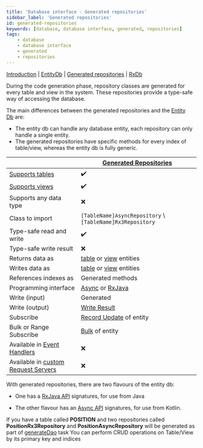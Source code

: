 ```yaml
---
title: 'Database interface - Generated repositories'
sidebar_label: 'Generated repositories'
id: generated-repositories
keywords: [database, database interface, generated, repositories]
tags:
    - database
    - database interface
    - generated
    - repositories
---
```



[Introduction](/database/database-interface/database-interface/)  | [EntityDb](/database/database-interface/entity-db/) |  [Generated repositories](/database/database-interface/generated-repositories/) | [RxDb](/database/database-interface/rxdb/) 

During the code generation phase, repository classes are generated for every table and view in the system. These repositories provide a type-safe way of accessing the database.

The main differences between the generated repositories and the [Entity Db](/database/database-interface/entity-db/) are:

- The entity db can handle any database entity, each repository can only handle a single entity.
- The generated repositories have specific methods for every index of table/view, whereas the entity db is fully generic.

|  | [Generated Repositories](/database/database-interface/generated-repositories/) |
| --- |--------------------------------------------------------------------------------------------------------|
| [Supports tables](/database/data-types/table-entities/) | ✔️                                                                                                     |
| [Supports views](/database/data-types/views-entities/) | ✔️                                                                                                     |
| Supports any data type | ❌                                                                                                      |
| Class to import | `[TableName]AsyncRepository` \ `[TableName]Rx3Repository`                                              |
| Type-safe read and write | ✔️                                                                                                     |
| Type-safe write result | ❌                                                                                                      |
| Returns data as | [table](/database/data-types/table-entities/) or [view](/database/data-types/views-entities/) entities |
| Writes data as | [table](/database/data-types/table-entities/) or [view](/database/data-types/views-entities/) entities |
| References indexes as | Generated methods                                                                                      |
| Programming interface | [Async](/database/types-of-api/async/) or [RxJava](/database/types-of-api/rxjava/)                    |
| Write (input) | Generated                                                                                              |
| Write (output) | [Write Result](/database/helper-classes/write-result/#write-result)                                  |
| Subscribe | [Record Update](/database/helper-classes/subscription/record-update/#write-result) of entity                |
| Bulk or Range Subscribe | [Bulk](/database/helper-classes/subscription/bulk/) of entity                                          |
| Available in [Event Handlers](/server/event-handler/introduction/) | ❌                                                                                                      |
| Available in [custom Request Servers](/server/request-server/advanced/#custom-request-servers) | ❌                                                                                                      |

With generated repositories, there are two flavours of the entity db:

* One has a [RxJava API](/database/types-of-api/rxjava/) signatures, for use from Java

* The other flavour has an [Async API](/database/types-of-api/async/) signatures, for use from Kotlin.

If you have a table called **POSITION** and two repositories called **PositionRx3Repository** and **PositionAsyncRepository** will be generated as part of [generateDao](/database/fields-tables-views/genesisDao/) task
You can perform CRUD operations on Table/View by its primary key and indices
